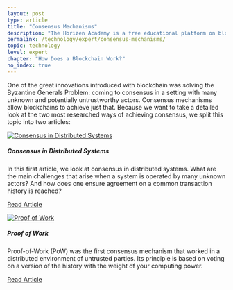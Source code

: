 ```yaml
---
layout: post
type: article
title: "Consensus Mechanisms"
description: "The Horizen Academy is a free educational platform on blockchain technology, cryptocurrency, and privacy. This chapter is is not available yet. We add content frequently, sign up for our newsletter for notifications when it's released."
permalink: /technology/expert/consensus-mechanisms/
topic: technology
level: expert
chapter: "How Does a Blockchain Work?"
no_index: true
---
```


One of the great innovations introduced with blockchain was solving the Byzantine Generals Problem: coming to consensus in a setting with many unknown and potentially untrustworthy actors. Consensus mechanisms allow blockchains to achieve just that.
Because we want to take a detailed look at the two most researched ways of achieving consensus, we split this topic into two articles: 

<div class="row mt-5">
    <div class="col-md-3">
        <a href="{{ site.baseurl }}{% post_url /technology/expert/2022-02-05-1-consensus-in-distributed-systems %}">
            <img src="/assets/post_files/technology/expert/2.4.0-consensus/consensus.png" alt="Consensus in Distributed Systems" />
        </a>
    </div>
    <div class="col-md-9">
        <h5 class="intro-article-title">Consensus in Distributed Systems</h5>
        <p class="mb-1">
            In this first article, we look at consensus in distributed systems. What are the main challenges that arise when a system is operated by many unknown actors? And how does one ensure agreement on a common transaction history is reached?
        </p>
        <p class="mb-0">
            <a class="font-weight-bold" href="{{ site.baseurl }}{% post_url /technology/expert/2022-02-05-1-consensus-in-distributed-systems %}">Read Article</a>
        </p>
    </div>
</div>

<div class="row mt-5">
    <div class="col-md-3">
        <a href="{{ site.baseurl }}{% post_url /technology/expert/2022-02-05-2-proof-of-work %}">
            <img src="/assets/post_files/technology/expert/2.4.0-consensus/pow.png" alt="Proof of Work" />
        </a>
    </div>
    <div class="col-md-9">
        <h5 class="intro-article-title">Proof of Work</h5>
        <p class="mb-1">
            Proof-of-Work (PoW) was the first consensus mechanism that worked in a distributed environment of untrusted parties. Its principle is based on voting on a version of the history with the weight of your computing power.
        </p>
        <p class="mb-0">
            <a class="font-weight-bold" href="{{ site.baseurl }}{% post_url /technology/expert/2022-02-05-2-proof-of-work %}">Read Article</a>
        </p>
    </div>
</div>
